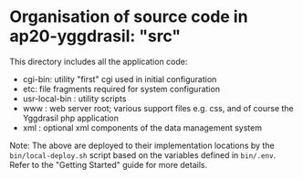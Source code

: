 Organisation of source code in ap20-yggdrasil: "src"
====================================================

This directory includes all the application code:

* cgi-bin: utility  "first" cgi used in initial configuration 
* etc: file fragments required for system configuration
* usr-local-bin : utility scripts
* www : web server root; various support files e.g. css, and of course the Yggdrasil php application
* xml : optional xml components of the data management system

Note: The above are deployed to their implementation locations by the `bin/local-deploy.sh` script based on the variables defined in `bin/.env`. Refer to the "Getting Started" guide for more details.
